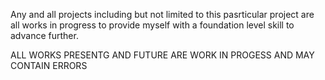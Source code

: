 Any and all projects including but not limited to this pasrticular project are all works in progress to provide myself with a foundation level skill to advance further.

ALL WORKS PRESENTG AND FUTURE ARE WORK IN PROGESS AND MAY CONTAIN ERRORS 
